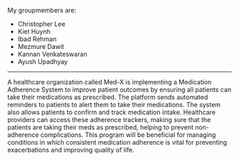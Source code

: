 My groupmembers are:
- Christopher Lee
- Kiet Huynh
- Ibad Rehman
- Mezmure Dawit
- Kannan Venkateswaran
- Ayush Upadhyay



------------------------------------------------------------------------------------------

A healthcare organization called Med-X is implementing a Medication Adherence System to improve patient outcomes by ensuring all patients can take their medications as prescribed. The platform sends automated reminders to patients to alert them to take their medications. The system also allows patients to confirm and track medication intake. Healthcare providers can access these adherence trackers, making sure that the patients are taking their meds as prescribed, helping to prevent non-adherence complications. This program will be beneficial for managing conditions in which consistent medication adherence is vital for preventing exacerbations and improving quality of life.  